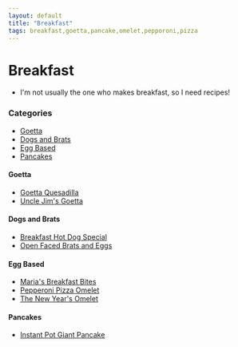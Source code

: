 ```yaml
---
layout: default
title: "Breakfast"
tags: breakfast,goetta,pancake,omelet,pepporoni,pizza
---
```

# Breakfast
* I'm not usually the one who makes breakfast, so I need recipes!

### Categories
<!-- TOC depthFrom:4 depthTo:6 withLinks:1 updateOnSave:1 orderedList:0 -->

- [Goetta](#goetta)
- [Dogs and Brats](#dogs-and-brats)
- [Egg Based](#egg-based)
- [Pancakes](#pancakes)

<!-- /TOC -->

#### Goetta
* [Goetta Quesadilla]({{site.github.url}}/Breakfast/GoettaQuesadilla/index.html)
* [Uncle Jim's Goetta]({{site.github.url}}/Breakfast/UncleJimsGoetta/index.html)

#### Dogs and Brats
* [Breakfast Hot Dog Special]({{site.github.url}}/Breakfast/BreakfastHotDogSpecial/index.html)
* [Open Faced Brats and Eggs]({{site.github.url}}/Breakfast/OpenFaceBratsAndEggs/index.html)

#### Egg Based
* [Maria's Breakfast Bites]({{site.github.url}}/Breakfast/MariasBreakfastBites/index.html)
* [Pepperoni Pizza Omelet]({{site.github.url}}/Breakfast/PepperoniPizzaOmelet/index.html)
* [The New Year's Omelet]({{site.github.url}}/Breakfast/TheNewYearsOmelet/index.html)

#### Pancakes
* [Instant Pot Giant Pancake]({{site.github.url}}/InstantPot/GiantPancake/index.html)
